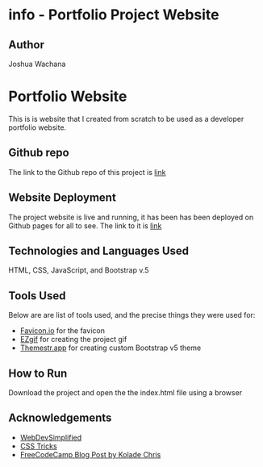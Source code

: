 # info - Portfolio Project Website

## Author

Joshua Wachana

# Portfolio Website

This is is website that I created from scratch to be used as a developer portfolio website.

## Github repo

The link to the Github repo of this project is [link](https://github.com/JoshuaWachana/info)

## Website Deployment

The project website is live and running, it has been has been deployed on Github pages for all to see. The link to it is [link](https://joshuawachana.github.io/info/)

## Technologies and Languages Used

HTML, CSS, JavaScript, and Bootstrap v.5

## Tools Used

Below are are list of tools used, and the precise things they were used for:

- [Favicon.io](https://favicon.io/) for the favicon
- [EZgif](https://ezgif.com/) for creating the project gif
- [Themestr.app](https://themestr.app/) for creating custom Bootstrap v5 theme

## How to Run

Download the project and open the the index.html file using a browser

## Acknowledgements

- [WebDevSimplified](https://www.youtube.com/c/WebDevSimplified)
- [CSS Tricks](https://css-tricks.com/)
- [FreeCodeCamp Blog Post by Kolade Chris](https://www.freecodecamp.org/news/how-to-build-a-developer-portfolio-website/)
